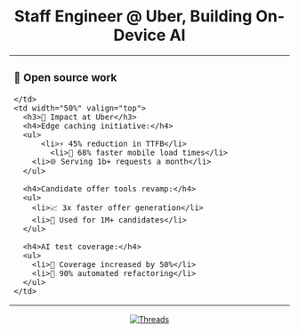 <h1 align="center">Staff Engineer @ Uber, Building On-Device AI</h1>

<table>
  <tr>
    <td width="50%" valign="top">
      <h3>🚀 Open source work</h3>
      
    </td>
    <td width="50%" valign="top">
      <h3>💼 Impact at Uber</h3>
      <h4>Edge caching initiative:</h4>
      <ul>
          <li>⚡️ 45% reduction in TTFB</li>
            <li>📱 68% faster mobile load times</li>
        <li>🌐 Serving 1b+ requests a month</li>
      </ul>

      <h4>Candidate offer tools revamp:</h4>
      <ul>
        <li>📈 3x faster offer generation</li>
        <li>👥 Used for 1M+ candidates</li>
      </ul>

      <h4>AI test coverage:</h4>
      <ul>
        <li>🎯 Coverage increased by 50%</li>
        <li>🔄 90% automated refactoring</li>
      </ul>
    </td>
  </tr>
</table>

<div align="center">
  <a href="https://threads.net/pauldufour">
    <img src="https://img.shields.io/static/v1?style=for-the-badge&message=Follow&color=000000&logo=threads&logoColor=FFFFFF&label=THREADS" alt="Threads"/>
  </a>
</div>

